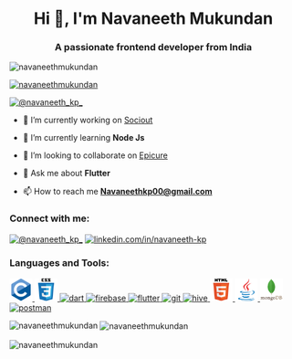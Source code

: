 <h1 align="center">Hi 👋, I'm Navaneeth Mukundan</h1>
<h3 align="center">A passionate frontend developer from India</h3>

<p align="left"> <img src="https://komarev.com/ghpvc/?username=navaneethmukundan&label=Profile%20views&color=0e75b6&style=flat" alt="navaneethmukundan" /> </p>

<p align="left"> <a href="https://github.com/ryo-ma/github-profile-trophy"><img src="https://github-profile-trophy.vercel.app/?username=navaneethmukundan" alt="navaneethmukundan" /></a> </p>

<p align="left"> <a href="https://twitter.com/@navaneeth_kp_" target="blank"><img src="https://img.shields.io/twitter/follow/@navaneeth_kp_?logo=twitter&style=for-the-badge" alt="@navaneeth_kp_" /></a> </p>

- 🔭 I’m currently working on [Sociout](https://github.com/NavaneethMukundan/Sociout)

- 🌱 I’m currently learning **Node Js**

- 👯 I’m looking to collaborate on [Epicure](https://github.com/NavaneethMukundan/Epicure)

- 💬 Ask me about **Flutter**

- 📫 How to reach me **Navaneethkp00@gmail.com**

<h3 align="left">Connect with me:</h3>
<p align="left">
<a href="https://twitter.com/@navaneeth_kp_" target="blank"><img align="center" src="https://raw.githubusercontent.com/rahuldkjain/github-profile-readme-generator/master/src/images/icons/Social/twitter.svg" alt="@navaneeth_kp_" height="30" width="40" /></a>
<a href="https://linkedin.com/in/linkedin.com/in/navaneeth-kp" target="blank"><img align="center" src="https://raw.githubusercontent.com/rahuldkjain/github-profile-readme-generator/master/src/images/icons/Social/linked-in-alt.svg" alt="linkedin.com/in/navaneeth-kp" height="30" width="40" /></a>
</p>

<h3 align="left">Languages and Tools:</h3>
<p align="left"> <a href="https://www.cprogramming.com/" target="_blank" rel="noreferrer"> <img src="https://raw.githubusercontent.com/devicons/devicon/master/icons/c/c-original.svg" alt="c" width="40" height="40"/> </a> <a href="https://www.w3schools.com/css/" target="_blank" rel="noreferrer"> <img src="https://raw.githubusercontent.com/devicons/devicon/master/icons/css3/css3-original-wordmark.svg" alt="css3" width="40" height="40"/> </a> <a href="https://dart.dev" target="_blank" rel="noreferrer"> <img src="https://www.vectorlogo.zone/logos/dartlang/dartlang-icon.svg" alt="dart" width="40" height="40"/> </a> <a href="https://firebase.google.com/" target="_blank" rel="noreferrer"> <img src="https://www.vectorlogo.zone/logos/firebase/firebase-icon.svg" alt="firebase" width="40" height="40"/> </a> <a href="https://flutter.dev" target="_blank" rel="noreferrer"> <img src="https://www.vectorlogo.zone/logos/flutterio/flutterio-icon.svg" alt="flutter" width="40" height="40"/> </a> <a href="https://git-scm.com/" target="_blank" rel="noreferrer"> <img src="https://www.vectorlogo.zone/logos/git-scm/git-scm-icon.svg" alt="git" width="40" height="40"/> </a> <a href="https://hive.apache.org/" target="_blank" rel="noreferrer"> <img src="https://www.vectorlogo.zone/logos/apache_hive/apache_hive-icon.svg" alt="hive" width="40" height="40"/> </a> <a href="https://www.w3.org/html/" target="_blank" rel="noreferrer"> <img src="https://raw.githubusercontent.com/devicons/devicon/master/icons/html5/html5-original-wordmark.svg" alt="html5" width="40" height="40"/> </a> <a href="https://www.java.com" target="_blank" rel="noreferrer"> <img src="https://raw.githubusercontent.com/devicons/devicon/master/icons/java/java-original.svg" alt="java" width="40" height="40"/> </a> <a href="https://www.mongodb.com/" target="_blank" rel="noreferrer"> <img src="https://raw.githubusercontent.com/devicons/devicon/master/icons/mongodb/mongodb-original-wordmark.svg" alt="mongodb" width="40" height="40"/> </a> <a href="https://postman.com" target="_blank" rel="noreferrer"> <img src="https://www.vectorlogo.zone/logos/getpostman/getpostman-icon.svg" alt="postman" width="40" height="40"/> </a> </p>

<p><img align="left" src="https://github-readme-stats.vercel.app/api/top-langs?username=navaneethmukundan&show_icons=true&locale=en&layout=compact" alt="navaneethmukundan" /></p>

<p>&nbsp;<img align="center" src="https://github-readme-stats.vercel.app/api?username=navaneethmukundan&show_icons=true&locale=en" alt="navaneethmukundan" /></p>

<p><img align="center" src="https://github-readme-streak-stats.herokuapp.com/?user=navaneethmukundan&" alt="navaneethmukundan" /></p>

